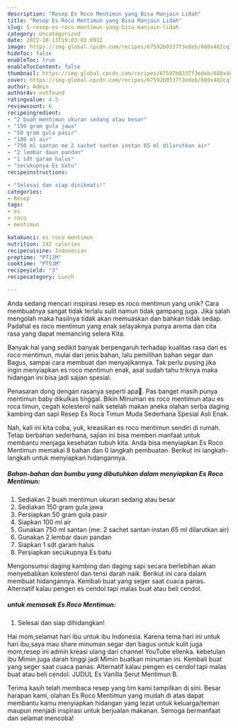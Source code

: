 ```yaml
---
description: "Resep Es Roco Mentimun yang Bisa Manjain Lidah"
title: "Resep Es Roco Mentimun yang Bisa Manjain Lidah"
slug: 5-resep-es-roco-mentimun-yang-bisa-manjain-lidah
category: Uncategorized
date: 2022-10-13T19:03:03.691Z
image: https://img-global.cpcdn.com/recipes/67592b0337f3edeb/680x482cq70/es-roco-mentimun-foto-resep-utama.jpg
hideToc: false
enableToc: true
enableTocContent: false
thumbnail: https://img-global.cpcdn.com/recipes/67592b0337f3edeb/680x482cq70/es-roco-mentimun-foto-resep-utama.jpg
cover: https://img-global.cpcdn.com/recipes/67592b0337f3edeb/680x482cq70/es-roco-mentimun-foto-resep-utama.jpg
author: Admin
authorAv: notfound
ratingvalue: 4.5
reviewcount: 6
recipeingredient:
- "2 buah mentimun ukuran sedang atau besar"
- "150 gram gula jawa"
- "50 gram gula pasir"
- "100 ml air"
- "750 ml santan me 2 sachet santan instan 65 ml dilarutkan air"
- "2 lembar daun pandan"
- "1 sdt garam halus"
- "secukupnya Es batu"
recipeinstructions:

- "Selesai dan siap dinikmati!"
categories:
- Resep
tags:
- es
- roco
- mentimun

katakunci: es roco mentimun 
nutrition: 142 calories
recipecuisine: Indonesian
preptime: "PT12M"
cooktime: "PT53M"
recipeyield: "3"
recipecategory: Lunch

---
```





Anda sedang mencari inspirasi resep es roco mentimun yang unik? Cara membuatnya sangat tidak terlalu sulit namun tidak gampang juga. Jika salah mengolah maka hasilnya tidak akan memuaskan dan bahkan tidak sedap. Padahal es roco mentimun yang enak selayaknya punya aroma dan cita rasa yang dapat memancing selera Kita.





Banyak hal yang sedikit banyak berpengaruh terhadap kualitas rasa dari es roco mentimun, mulai dari jenis bahan, lalu pemilihan bahan segar dan Bagus, sampai cara membuat dan menyajikannya. Tak perlu pusing jika ingin menyiapkan es roco mentimun enak,      asal sudah tahu triknya maka hidangan ini bisa jadi sajian spesial.














Penasaran dong dengan rasanya seperti apa🤔. Pas banget masih punya mentimun baby dikulkas tinggal. Bikin Minuman es roco mentimun atau es roca timun, cegah kolesterol naik setelah makan aneka olahan serba daging kambing dan sapi Resep Es Roca Timun Muda Sederhana Spesial Asli Enak.






Nah, kali ini kita coba, yuk, kreasikan es roco mentimun sendiri di rumah. Tetap berbahan sederhana, sajian ini bisa memberi manfaat untuk membantu menjaga kesehatan tubuh kita. Anda bisa menyiapkan Es Roco Mentimun memakai 8 bahan dan 0 langkah pembuatan. Berikut ini langkah-langkah untuk menyiapkan hidangannya.

<!--inarticleads1-->

##### Bahan-bahan dan bumbu yang dibutuhkan dalam menyiapkan Es Roco Mentimun:

1. Sediakan 2 buah mentimun ukuran sedang atau besar
1. Sediakan 150 gram gula jawa
1. Persiapkan 50 gram gula pasir
1. Siapkan 100 ml air
1. Gunakan 750 ml santan (me: 2 sachet santan instan 65 ml dilarutkan air)
1. Gunakan 2 lembar daun pandan
1. Siapkan 1 sdt garam halus
1. Persiapkan secukupnya Es batu


Mengonsumsi daging kambing dan daging sapi secara berlebihan akan menyebabkan kolesterol dan tensi darah naik. Berikut ini cara dalam membuat hidangannya. Kembali buat yang seger saat cuaca panas. Alternatif kalau pengen es cendol tapi malas buat atau beli cendol. 

<!--inarticleads2-->

#####  untuk memasak Es Roco Mentimun:


1. Selesai dan siap dihidangkan!

Hai mom,selamat hari ibu untuk ibu Indonesia. Karena tema hari ini untuk hari ibu,saya mau share minuman segar dan bagus untuk kulit juga mom,resep ini admin kreasi ulang dari channel YouTube ellenka. kebetulan ibu Mimin juga darah tinggi jadi Mimin buatkan minuman ini. Kembali buat yang seger saat cuaca panas. Alternatif kalau pengen es cendol tapi malas buat atau beli cendol. JUDUL Es Vanilla Serut Mentimun B. 

Terima kasih telah membaca resep yang tim kami tampilkan di sini. Besar harapan kami, olahan Es Roco Mentimun yang mudah di atas dapat membantu kamu menyiapkan hidangan yang lezat untuk keluarga/teman maupun menjadi inspirasi untuk berjualan makanan. Semoga bermanfaat dan selamat mencoba!
